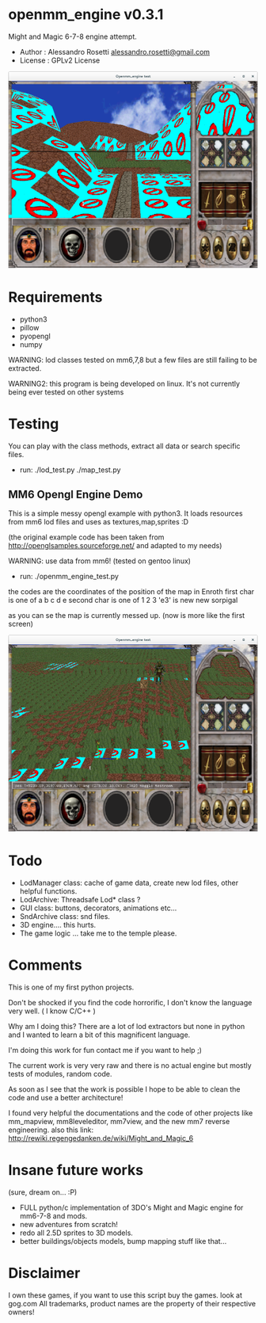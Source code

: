 openmm_engine v0.3.1
========

Might and Magic 6-7-8 engine attempt.

- Author   : Alessandro Rosetti alessandro.rosetti@gmail.com
- License  : GPLv2 License

![ScreenShot](/res/screen_road_to_castle_ironfist.png)

Requirements
========

- python3
- pillow
- pyopengl
- numpy


WARNING: lod classes tested on mm6,7,8 but a few files are still failing to be extracted.

WARNING2: this program is being developed on linux. It's not currently being ever tested on other systems

Testing
========
You can play with the class methods, extract all data or search specific files.
- run: ./lod_test.py
       ./map_test.py

MM6 Opengl Engine Demo
----------
This is a simple messy opengl example with python3. It loads resources from mm6 lod files
and uses as textures,map,sprites :D

(the original example code has been taken from http://openglsamples.sourceforge.net/ and adapted to my needs)

WARNING: use data from mm6! (tested on gentoo linux)
- run: ./openmm_engine_test.py <mapcode>

the codes are the coordinates of the position of the map in Enroth
first char is one of a b c d e
second char is one of 1 2 3
'e3' is new new sorpigal

as you can se the map is currently messed up. (now is more like the first screen)

![ScreenShot](/res/screen_megatex.png)

Todo 
========
- LodManager class: cache of game data, create new lod files, other helpful functions.
- LodArchive: Threadsafe Lod* class ?
- GUI class:  buttons, decorators, animations etc...
- SndArchive class: snd files.
- 3D engine.... this hurts.
- The game logic ... take me to the temple please.

Comments
========
This is one of my first python projects.

Don't be shocked if you find the code horrorific, I don't know the language very well. ( I know C/C++ )

Why am I doing this?
There are a lot of lod extractors but none in python and I wanted to learn a bit of this magnificent language.

I'm doing this work for fun contact me if you want to help ;)

The current work is very very raw and there is no actual engine but mostly tests of modules, random code.

As soon as I see that the work is possible I hope to be able to clean the code and use a better architecture!

I found very helpful the documentations and the code of other projects like mm_mapview, mm8leveleditor, mm7view, and the new mm7 reverse engineering.
also this link: http://rewiki.regengedanken.de/wiki/Might_and_Magic_6


Insane future works
========
(sure, dream on... :P)
- FULL python/c implementation of 3DO's Might and Magic engine for mm6-7-8 and mods.
- new adventures from scratch!
- redo all 2.5D sprites to 3D models.
- better buildings/objects models, bump mapping stuff like that...

Disclaimer
========
I own these games, if you want to use this script buy the games. look at gog.com
All trademarks, product names are the property of their respective owners!
